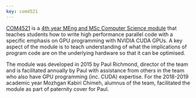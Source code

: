 ```yaml
---
key: com4521
---
```


[COM4521](http://paulrichmond.shef.ac.uk/teaching/COM4521/) 
is a [4th year MEng and MSc Computer Science module](http://www.dcs.shef.ac.uk/intranet/teaching/public/modules/level4/com4521.html) that 
teaches students how to write high performance parallel code with a specific emphasis on GPU programming with NVIDIA CUDA GPUs.
A key aspect of the module is to teach understanding of what the implications of program code are on the underlying hardware so that it can be optimised.

The module was developed in 2015 by Paul Richmond, director of the team and is facilitated annually by Paul with assistance from others in the team who also have GPU programming (inc. CUDA) expertise.
For the 2018-2019 academic year Mozhgan Kabiri Chimeh, alumnus of the team, facilitated the module as part of paternity cover for Paul.
